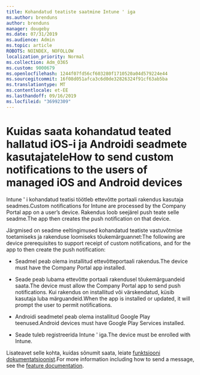 ```yaml
---
title: Kohandatud teatiste saatmine Intune ' iga
ms.author: brenduns
author: brenduns
manager: dougeby
ms.date: 07/31/2019
ms.audience: Admin
ms.topic: article
ROBOTS: NOINDEX, NOFOLLOW
localization_priority: Normal
ms.collection: Adm_O365
ms.custom: 9000679
ms.openlocfilehash: 1244f07fd56cf603280f1710520a04d579224e44
ms.sourcegitcommit: 16f08d051afca3c6d0de32826324f91cf63ab5ba
ms.translationtype: MT
ms.contentlocale: et-EE
ms.lasthandoff: 09/16/2019
ms.locfileid: "36992309"
---
```

# <a name="how-to-send-custom-notifications-to-the-users-of-managed-ios-and-android-devices"></a><span data-ttu-id="7d7ee-102">Kuidas saata kohandatud teated hallatud iOS-i ja Androidi seadmete kasutajatele</span><span class="sxs-lookup"><span data-stu-id="7d7ee-102">How to send custom notifications to the users of managed iOS and Android devices</span></span>

<span data-ttu-id="7d7ee-103">Intune ' i kohandatud teatisi töötleb ettevõtte portaali rakendus kasutaja seadmes.</span><span class="sxs-lookup"><span data-stu-id="7d7ee-103">Custom notifications for Intune are processed by the Company Portal app on a user’s device.</span></span> <span data-ttu-id="7d7ee-104">Rakendus loob seejärel push teate selle seadme.</span><span class="sxs-lookup"><span data-stu-id="7d7ee-104">The app then creates the push notification on that device.</span></span>

<span data-ttu-id="7d7ee-105">Järgmised on seadme eeltingimused kohandatud teatiste vastuvõtmise toetamiseks ja rakenduse loomiseks tõukemärguannet:</span><span class="sxs-lookup"><span data-stu-id="7d7ee-105">The following are device prerequisites to support receipt of custom notifications, and for the app to then create the push notification:</span></span>

- <span data-ttu-id="7d7ee-106">Seadmel peab olema installitud ettevõtteportaali rakendus.</span><span class="sxs-lookup"><span data-stu-id="7d7ee-106">The device must have the Company Portal app installed.</span></span>  

- <span data-ttu-id="7d7ee-107">Seade peab lubama ettevõtte portaali rakendusel tõukemärguandeid saata.</span><span class="sxs-lookup"><span data-stu-id="7d7ee-107">The device must allow the Company Portal app to send push notifications.</span></span> <span data-ttu-id="7d7ee-108">Kui rakendus on installitud või värskendatud, küsib kasutaja luba märguandeid.</span><span class="sxs-lookup"><span data-stu-id="7d7ee-108">When the app is installed or updated, it will prompt the user to permit notifications.</span></span>

- <span data-ttu-id="7d7ee-109">Androidi seadmetel peab olema installitud Google Play teenused.</span><span class="sxs-lookup"><span data-stu-id="7d7ee-109">Android devices must have Google Play Services installed.</span></span>

- <span data-ttu-id="7d7ee-110">Seade tuleb registreerida Intune ' iga.</span><span class="sxs-lookup"><span data-stu-id="7d7ee-110">The device must be enrolled with Intune.</span></span>

<span data-ttu-id="7d7ee-111">Lisateavet selle kohta, kuidas sõnumit saata, leiate [funktsiooni dokumentatsioonist](https://docs.microsoft.com/intune/custom-notifications).</span><span class="sxs-lookup"><span data-stu-id="7d7ee-111">For more information including how to send a message, see the [feature documentation](https://docs.microsoft.com/intune/custom-notifications).</span></span>
